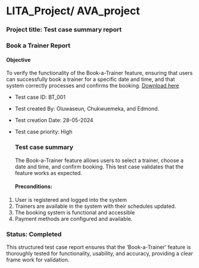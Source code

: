 # LITA_Project/ AVA_project

### Project title: Test case summary report

### Book a Trainer Report
#### Objective
To verify the functionality of the Book-a-Trainer feature, ensuring that users can successfully book a trainer for a specific date and time, and that system correctly processes and confirms the booking. [Download here](https://www.micrososft.com)
- Test case ID: BT_001
- Test created By: Oluwaseun, Chukwuemeka, and Edmond.
- Test creation Date: 28-05-2024
- Test case priority: High

  ### Test case summary
  The Book-a-Trainer feature allows users to select a trainer, choose a date and time, and confirm booking. This test case validates that the feature works as expected.

  #### Preconditions:
1.	User is registered and logged into the system
2. 	Trainers are available in the system with their schedules updated.
3.	The booking system is functional and accessible
4.	Payment methods are configured and available.

### Status: Completed
This structured test case report ensures that the ‘Book-a-Trainer’ feature is thoroughly tested for functionality, usability, and accuracy, providing a clear frame work for validation.
